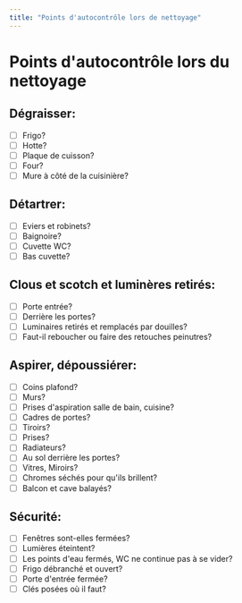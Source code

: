 ```yaml
---
title: "Points d'autocontrôle lors de nettoyage"
---
```


# Points d'autocontrôle lors du nettoyage
## Dégraisser:
- [ ] Frigo?
- [ ] Hotte?
- [ ] Plaque de cuisson?
- [ ] Four?
- [ ] Mure à côté de la cuisinière?
## Détartrer:
- [ ] Eviers et robinets?
- [ ] Baignoire?
- [ ] Cuvette WC?
- [ ] Bas cuvette?
## Clous et scotch et luminères retirés:
- [ ] Porte entrée?
- [ ] Derrière les portes?
- [ ] Luminaires retirés et remplacés par douilles?
- [ ] Faut-il reboucher ou faire des retouches peinutres?
## Aspirer, dépoussiérer:
- [ ] Coins plafond?
- [ ] Murs?
- [ ] Prises d'aspiration salle de bain, cuisine?
- [ ] Cadres de portes?
- [ ] Tiroirs?
- [ ] Prises?
- [ ] Radiateurs?
- [ ] Au sol derrière les portes?
- [ ] Vitres, Miroirs?
- [ ] Chromes séchés pour qu'ils brillent?
- [ ] Balcon et cave balayés?
## Sécurité:
- [ ] Fenêtres sont-elles fermées?
- [ ] Lumières éteintent?
- [ ] Les points d'eau fermés, WC ne continue pas à se vider?
- [ ] Frigo débranché et ouvert?
- [ ] Porte d'entrée fermée?
- [ ] Clés posées où il faut?